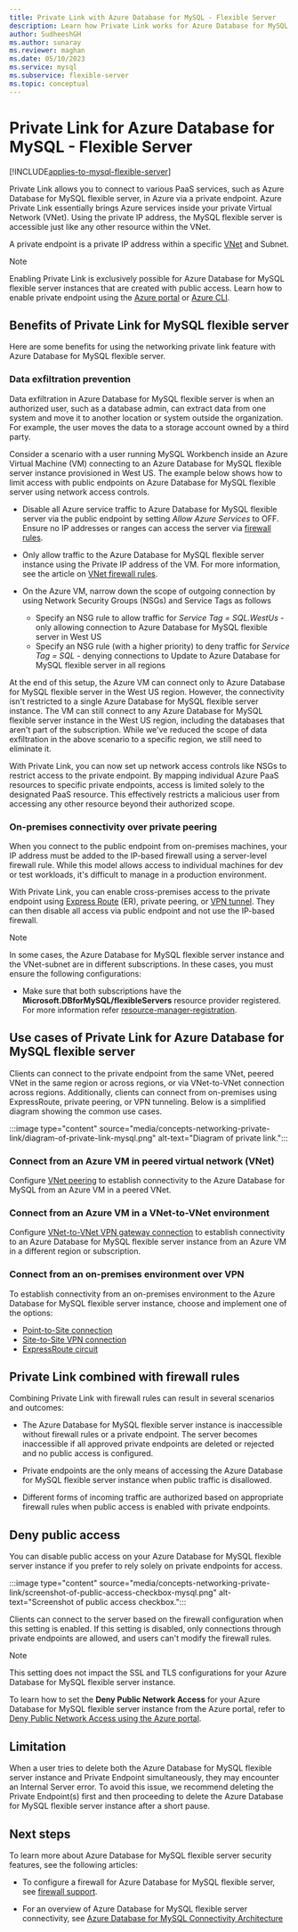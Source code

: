 ```yaml
---
title: Private Link with Azure Database for MySQL - Flexible Server
description: Learn how Private Link works for Azure Database for MySQL flexible server.
author: SudheeshGH
ms.author: sunaray
ms.reviewer: maghan
ms.date: 05/10/2023
ms.service: mysql
ms.subservice: flexible-server
ms.topic: conceptual
---
```


# Private Link for Azure Database for MySQL - Flexible Server

[!INCLUDE[applies-to-mysql-flexible-server](../includes/applies-to-mysql-flexible-server.md)]

Private Link allows you to connect to various PaaS services, such as Azure Database for MySQL flexible server, in Azure via a private endpoint. Azure Private Link essentially brings Azure services inside your private Virtual Network (VNet). Using the private IP address, the MySQL flexible server is accessible just like any other resource within the VNet.

A private endpoint is a private IP address within a specific [VNet](../../virtual-network/virtual-networks-overview.md) and Subnet.

> [!NOTE]
> Enabling Private Link is exclusively possible for Azure Database for MySQL flexible server instances that are created with public access. Learn how to enable private endpoint using the [Azure portal](how-to-networking-private-link-portal.md) or [Azure CLI](how-to-networking-private-link-azure-cli.md).
## Benefits of Private Link for MySQL flexible server

Here are some benefits for using the networking private link feature with Azure Database for MySQL flexible server.

### Data exfiltration prevention

Data exfiltration in Azure Database for MySQL flexible server is when an authorized user, such as a database admin, can extract data from one system and move it to another location or system outside the organization. For example, the user moves the data to a storage account owned by a third party.

Consider a scenario with a user running MySQL Workbench inside an Azure Virtual Machine (VM) connecting to an Azure Database for MySQL flexible server instance provisioned in West US. The example below shows how to limit access with public endpoints on Azure Database for MySQL flexible server using network access controls.

- Disable all Azure service traffic to Azure Database for MySQL flexible server via the public endpoint by setting *Allow Azure Services* to OFF. Ensure no IP addresses or ranges can access the server via [firewall rules](../single-server/concepts-firewall-rules.md).

- Only allow traffic to the Azure Database for MySQL flexible server instance using the Private IP address of the VM. For more information, see the article on [VNet firewall rules](../single-server/how-to-manage-vnet-using-portal.md).

- On the Azure VM, narrow down the scope of outgoing connection by using Network Security Groups (NSGs) and Service Tags as follows

    - Specify an NSG rule to allow traffic for *Service Tag = SQL.WestUs* - only allowing connection to Azure Database for MySQL flexible server in West US
    - Specify an NSG rule (with a higher priority) to deny traffic for *Service Tag = SQL* - denying connections to Update to Azure Database for MySQL flexible server in all regions

At the end of this setup, the Azure VM can connect only to Azure Database for MySQL flexible server in the West US region. However, the connectivity isn't restricted to a single Azure Database for MySQL flexible server instance. The VM can still connect to any Azure Database for MySQL flexible server instance in the West US region, including the databases that aren't part of the subscription. While we've reduced the scope of data exfiltration in the above scenario to a specific region, we still need to eliminate it.

With Private Link, you can now set up network access controls like NSGs to restrict access to the private endpoint. By mapping individual Azure PaaS resources to specific private endpoints, access is limited solely to the designated PaaS resource. This effectively restricts a malicious user from accessing any other resource beyond their authorized scope.

### On-premises connectivity over private peering

When you connect to the public endpoint from on-premises machines, your IP address must be added to the IP-based firewall using a server-level firewall rule. While this model allows access to individual machines for dev or test workloads, it's difficult to manage in a production environment.

With Private Link, you can enable cross-premises access to the private endpoint using [Express Route](https://azure.microsoft.com/services/expressroute/) (ER), private peering, or [VPN tunnel](../../vpn-gateway/index.yml). They can then disable all access via public endpoint and not use the IP-based firewall.

> [!NOTE]  
> In some cases, the Azure Database for MySQL flexible server instance and the VNet-subnet are in different subscriptions. In these cases, you must ensure the following configurations:
> - Make sure that both subscriptions have the **Microsoft.DBforMySQL/flexibleServers** resource provider registered. For more information refer [resource-manager-registration](../../azure-resource-manager/management/resource-providers-and-types.md).

## Use cases of Private Link for Azure Database for MySQL flexible server

Clients can connect to the private endpoint from the same VNet, peered VNet in the same region or across regions, or via VNet-to-VNet connection across regions. Additionally, clients can connect from on-premises using ExpressRoute, private peering, or VPN tunneling. Below is a simplified diagram showing the common use cases.

:::image type="content" source="media/concepts-networking-private-link/diagram-of-private-link-mysql.png" alt-text="Diagram of private link.":::

### Connect from an Azure VM in peered virtual network (VNet)

Configure [VNet peering](../../virtual-network/tutorial-connect-virtual-networks-powershell.md) to establish connectivity to the Azure Database for MySQL from an Azure VM in a peered VNet.

### Connect from an Azure VM in a VNet-to-VNet environment

Configure [VNet-to-VNet VPN gateway connection](../../vpn-gateway/vpn-gateway-howto-vnet-vnet-resource-manager-portal.md) to establish connectivity to an Azure Database for MySQL flexible server instance from an Azure VM in a different region or subscription.

### Connect from an on-premises environment over VPN

To establish connectivity from an on-premises environment to the Azure Database for MySQL flexible server instance, choose and implement one of the options:

- [Point-to-Site connection](../../vpn-gateway/vpn-gateway-howto-point-to-site-rm-ps.md)
- [Site-to-Site VPN connection](../../vpn-gateway/vpn-gateway-create-site-to-site-rm-powershell.md)
- [ExpressRoute circuit](../../expressroute/expressroute-howto-linkvnet-portal-resource-manager.md)

## Private Link combined with firewall rules

Combining Private Link with firewall rules can result in several scenarios and outcomes:

- The Azure Database for MySQL flexible server instance is inaccessible without firewall rules or a private endpoint. The server becomes inaccessible if all approved private endpoints are deleted or rejected and no public access is configured.

- Private endpoints are the only means of accessing the Azure Database for MySQL flexible server instance when public traffic is disallowed.

- Different forms of incoming traffic are authorized based on appropriate firewall rules when public access is enabled with private endpoints.

## Deny public access

You can disable public access on your Azure Database for MySQL flexible server instance if you prefer to rely solely on private endpoints for access.

:::image type="content" source="media/concepts-networking-private-link/screenshot-of-public-access-checkbox-mysql.png" alt-text="Screenshot of public access checkbox.":::

Clients can connect to the server based on the firewall configuration when this setting is enabled. If this setting is disabled, only connections through private endpoints are allowed, and users can't modify the firewall rules.

> [!NOTE]  
> This setting does not impact the SSL and TLS configurations for your Azure Database for MySQL flexible server instance.

To learn how to set the **Deny Public Network Access** for your Azure Database for MySQL flexible server instance from the Azure portal, refer to [Deny Public Network Access using the Azure portal](how-to-networking-private-link-deny-public-access.md).

## Limitation

When a user tries to delete both the Azure Database for MySQL flexible server instance and Private Endpoint simultaneously, they may encounter an Internal Server error. To avoid this issue, we recommend deleting the Private Endpoint(s) first and then proceeding to delete the Azure Database for MySQL flexible server instance after a short pause.

## Next steps

To learn more about Azure Database for MySQL flexible server security features, see the following articles:

- To configure a firewall for Azure Database for MySQL flexible server, see [firewall support](../single-server/concepts-firewall-rules.md).

- For an overview of Azure Database for MySQL flexible server connectivity, see [Azure Database for MySQL Connectivity Architecture](../single-server/concepts-connectivity-architecture.md)


